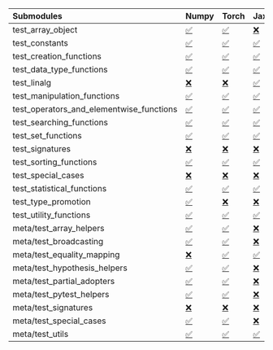 | Submodules                               | Numpy                                                                                                                           | Torch                                                                                                                           | Jax                                                                                                                             | Tensorflow                                                                                                                      |
|:-----------------------------------------|:--------------------------------------------------------------------------------------------------------------------------------|:--------------------------------------------------------------------------------------------------------------------------------|:--------------------------------------------------------------------------------------------------------------------------------|:--------------------------------------------------------------------------------------------------------------------------------|
| test_array_object                        | <a href="https://github.com/unifyai/ivy/runs/8224905989?check_suite_focus=true" rel="noopener noreferrer" target="_blank">✅</a> | <a href="https://github.com/unifyai/ivy/runs/8224910111?check_suite_focus=true" rel="noopener noreferrer" target="_blank">✅</a> | <a href="https://github.com/unifyai/ivy/runs/8224914292?check_suite_focus=true" rel="noopener noreferrer" target="_blank">❌</a> | <a href="https://github.com/unifyai/ivy/runs/8224918413?check_suite_focus=true" rel="noopener noreferrer" target="_blank">✅</a> |
| test_constants                           | <a href="https://github.com/unifyai/ivy/runs/8224906158?check_suite_focus=true" rel="noopener noreferrer" target="_blank">✅</a> | <a href="https://github.com/unifyai/ivy/runs/8224910340?check_suite_focus=true" rel="noopener noreferrer" target="_blank">✅</a> | <a href="https://github.com/unifyai/ivy/runs/8224914454?check_suite_focus=true" rel="noopener noreferrer" target="_blank">✅</a> | <a href="https://github.com/unifyai/ivy/runs/8224918579?check_suite_focus=true" rel="noopener noreferrer" target="_blank">✅</a> |
| test_creation_functions                  | <a href="https://github.com/unifyai/ivy/runs/8224906320?check_suite_focus=true" rel="noopener noreferrer" target="_blank">✅</a> | <a href="https://github.com/unifyai/ivy/runs/8224910487?check_suite_focus=true" rel="noopener noreferrer" target="_blank">✅</a> | <a href="https://github.com/unifyai/ivy/runs/8224914610?check_suite_focus=true" rel="noopener noreferrer" target="_blank">✅</a> | <a href="https://github.com/unifyai/ivy/runs/8224918759?check_suite_focus=true" rel="noopener noreferrer" target="_blank">✅</a> |
| test_data_type_functions                 | <a href="https://github.com/unifyai/ivy/runs/8224906491?check_suite_focus=true" rel="noopener noreferrer" target="_blank">✅</a> | <a href="https://github.com/unifyai/ivy/runs/8224910639?check_suite_focus=true" rel="noopener noreferrer" target="_blank">✅</a> | <a href="https://github.com/unifyai/ivy/runs/8224914771?check_suite_focus=true" rel="noopener noreferrer" target="_blank">✅</a> | <a href="https://github.com/unifyai/ivy/runs/8224918993?check_suite_focus=true" rel="noopener noreferrer" target="_blank">✅</a> |
| test_linalg                              | <a href="https://github.com/unifyai/ivy/runs/8224906643?check_suite_focus=true" rel="noopener noreferrer" target="_blank">❌</a> | <a href="https://github.com/unifyai/ivy/runs/8224910894?check_suite_focus=true" rel="noopener noreferrer" target="_blank">❌</a> | <a href="https://github.com/unifyai/ivy/runs/8224914895?check_suite_focus=true" rel="noopener noreferrer" target="_blank">✅</a> | <a href="https://github.com/unifyai/ivy/runs/8224919137?check_suite_focus=true" rel="noopener noreferrer" target="_blank">❌</a> |
| test_manipulation_functions              | <a href="https://github.com/unifyai/ivy/runs/8224906798?check_suite_focus=true" rel="noopener noreferrer" target="_blank">✅</a> | <a href="https://github.com/unifyai/ivy/runs/8224911061?check_suite_focus=true" rel="noopener noreferrer" target="_blank">✅</a> | <a href="https://github.com/unifyai/ivy/runs/8224915066?check_suite_focus=true" rel="noopener noreferrer" target="_blank">✅</a> | <a href="https://github.com/unifyai/ivy/runs/8224919297?check_suite_focus=true" rel="noopener noreferrer" target="_blank">✅</a> |
| test_operators_and_elementwise_functions | <a href="https://github.com/unifyai/ivy/runs/8224906984?check_suite_focus=true" rel="noopener noreferrer" target="_blank">✅</a> | <a href="https://github.com/unifyai/ivy/runs/8224911184?check_suite_focus=true" rel="noopener noreferrer" target="_blank">✅</a> | <a href="https://github.com/unifyai/ivy/runs/8224915246?check_suite_focus=true" rel="noopener noreferrer" target="_blank">✅</a> | <a href="https://github.com/unifyai/ivy/runs/8224919495?check_suite_focus=true" rel="noopener noreferrer" target="_blank">✅</a> |
| test_searching_functions                 | <a href="https://github.com/unifyai/ivy/runs/8224907166?check_suite_focus=true" rel="noopener noreferrer" target="_blank">✅</a> | <a href="https://github.com/unifyai/ivy/runs/8224911352?check_suite_focus=true" rel="noopener noreferrer" target="_blank">✅</a> | <a href="https://github.com/unifyai/ivy/runs/8224915389?check_suite_focus=true" rel="noopener noreferrer" target="_blank">✅</a> | <a href="https://github.com/unifyai/ivy/runs/8224919709?check_suite_focus=true" rel="noopener noreferrer" target="_blank">✅</a> |
| test_set_functions                       | <a href="https://github.com/unifyai/ivy/runs/8224907342?check_suite_focus=true" rel="noopener noreferrer" target="_blank">✅</a> | <a href="https://github.com/unifyai/ivy/runs/8224911564?check_suite_focus=true" rel="noopener noreferrer" target="_blank">✅</a> | <a href="https://github.com/unifyai/ivy/runs/8224915546?check_suite_focus=true" rel="noopener noreferrer" target="_blank">✅</a> | <a href="https://github.com/unifyai/ivy/runs/8224919912?check_suite_focus=true" rel="noopener noreferrer" target="_blank">✅</a> |
| test_signatures                          | <a href="https://github.com/unifyai/ivy/runs/8224907513?check_suite_focus=true" rel="noopener noreferrer" target="_blank">❌</a> | <a href="https://github.com/unifyai/ivy/runs/8224911714?check_suite_focus=true" rel="noopener noreferrer" target="_blank">❌</a> | <a href="https://github.com/unifyai/ivy/runs/8224915667?check_suite_focus=true" rel="noopener noreferrer" target="_blank">❌</a> | <a href="https://github.com/unifyai/ivy/runs/8224920086?check_suite_focus=true" rel="noopener noreferrer" target="_blank">❌</a> |
| test_sorting_functions                   | <a href="https://github.com/unifyai/ivy/runs/8224907644?check_suite_focus=true" rel="noopener noreferrer" target="_blank">✅</a> | <a href="https://github.com/unifyai/ivy/runs/8224911838?check_suite_focus=true" rel="noopener noreferrer" target="_blank">✅</a> | <a href="https://github.com/unifyai/ivy/runs/8224915799?check_suite_focus=true" rel="noopener noreferrer" target="_blank">✅</a> | <a href="https://github.com/unifyai/ivy/runs/8224920275?check_suite_focus=true" rel="noopener noreferrer" target="_blank">✅</a> |
| test_special_cases                       | <a href="https://github.com/unifyai/ivy/runs/8224907786?check_suite_focus=true" rel="noopener noreferrer" target="_blank">❌</a> | <a href="https://github.com/unifyai/ivy/runs/8224911964?check_suite_focus=true" rel="noopener noreferrer" target="_blank">❌</a> | <a href="https://github.com/unifyai/ivy/runs/8224915940?check_suite_focus=true" rel="noopener noreferrer" target="_blank">❌</a> | <a href="https://github.com/unifyai/ivy/runs/8224920466?check_suite_focus=true" rel="noopener noreferrer" target="_blank">❌</a> |
| test_statistical_functions               | <a href="https://github.com/unifyai/ivy/runs/8224907964?check_suite_focus=true" rel="noopener noreferrer" target="_blank">✅</a> | <a href="https://github.com/unifyai/ivy/runs/8224912106?check_suite_focus=true" rel="noopener noreferrer" target="_blank">✅</a> | <a href="https://github.com/unifyai/ivy/runs/8224916071?check_suite_focus=true" rel="noopener noreferrer" target="_blank">✅</a> | <a href="https://github.com/unifyai/ivy/runs/8224920590?check_suite_focus=true" rel="noopener noreferrer" target="_blank">❌</a> |
| test_type_promotion                      | <a href="https://github.com/unifyai/ivy/runs/8224908115?check_suite_focus=true" rel="noopener noreferrer" target="_blank">✅</a> | <a href="https://github.com/unifyai/ivy/runs/8224912261?check_suite_focus=true" rel="noopener noreferrer" target="_blank">❌</a> | <a href="https://github.com/unifyai/ivy/runs/8224916253?check_suite_focus=true" rel="noopener noreferrer" target="_blank">❌</a> | <a href="https://github.com/unifyai/ivy/runs/8224920730?check_suite_focus=true" rel="noopener noreferrer" target="_blank">❌</a> |
| test_utility_functions                   | <a href="https://github.com/unifyai/ivy/runs/8224908245?check_suite_focus=true" rel="noopener noreferrer" target="_blank">✅</a> | <a href="https://github.com/unifyai/ivy/runs/8224912457?check_suite_focus=true" rel="noopener noreferrer" target="_blank">✅</a> | <a href="https://github.com/unifyai/ivy/runs/8224916769?check_suite_focus=true" rel="noopener noreferrer" target="_blank">✅</a> | <a href="https://github.com/unifyai/ivy/runs/8224920882?check_suite_focus=true" rel="noopener noreferrer" target="_blank">✅</a> |
| meta/test_array_helpers                  | <a href="https://github.com/unifyai/ivy/runs/8224908406?check_suite_focus=true" rel="noopener noreferrer" target="_blank">✅</a> | <a href="https://github.com/unifyai/ivy/runs/8224912642?check_suite_focus=true" rel="noopener noreferrer" target="_blank">✅</a> | <a href="https://github.com/unifyai/ivy/runs/8224916937?check_suite_focus=true" rel="noopener noreferrer" target="_blank">❌</a> | <a href="https://github.com/unifyai/ivy/runs/8224921035?check_suite_focus=true" rel="noopener noreferrer" target="_blank">✅</a> |
| meta/test_broadcasting                   | <a href="https://github.com/unifyai/ivy/runs/8224908590?check_suite_focus=true" rel="noopener noreferrer" target="_blank">✅</a> | <a href="https://github.com/unifyai/ivy/runs/8224912804?check_suite_focus=true" rel="noopener noreferrer" target="_blank">✅</a> | <a href="https://github.com/unifyai/ivy/runs/8224917099?check_suite_focus=true" rel="noopener noreferrer" target="_blank">❌</a> | <a href="https://github.com/unifyai/ivy/runs/8224921196?check_suite_focus=true" rel="noopener noreferrer" target="_blank">✅</a> |
| meta/test_equality_mapping               | <a href="https://github.com/unifyai/ivy/runs/8224908807?check_suite_focus=true" rel="noopener noreferrer" target="_blank">❌</a> | <a href="https://github.com/unifyai/ivy/runs/8224912991?check_suite_focus=true" rel="noopener noreferrer" target="_blank">✅</a> | <a href="https://github.com/unifyai/ivy/runs/8224917287?check_suite_focus=true" rel="noopener noreferrer" target="_blank">✅</a> | <a href="https://github.com/unifyai/ivy/runs/8224921335?check_suite_focus=true" rel="noopener noreferrer" target="_blank">✅</a> |
| meta/test_hypothesis_helpers             | <a href="https://github.com/unifyai/ivy/runs/8224908995?check_suite_focus=true" rel="noopener noreferrer" target="_blank">✅</a> | <a href="https://github.com/unifyai/ivy/runs/8224913203?check_suite_focus=true" rel="noopener noreferrer" target="_blank">✅</a> | <a href="https://github.com/unifyai/ivy/runs/8224917454?check_suite_focus=true" rel="noopener noreferrer" target="_blank">❌</a> | <a href="https://github.com/unifyai/ivy/runs/8224921523?check_suite_focus=true" rel="noopener noreferrer" target="_blank">✅</a> |
| meta/test_partial_adopters               | <a href="https://github.com/unifyai/ivy/runs/8224909236?check_suite_focus=true" rel="noopener noreferrer" target="_blank">✅</a> | <a href="https://github.com/unifyai/ivy/runs/8224913373?check_suite_focus=true" rel="noopener noreferrer" target="_blank">✅</a> | <a href="https://github.com/unifyai/ivy/runs/8224917614?check_suite_focus=true" rel="noopener noreferrer" target="_blank">❌</a> | <a href="https://github.com/unifyai/ivy/runs/8224921708?check_suite_focus=true" rel="noopener noreferrer" target="_blank">✅</a> |
| meta/test_pytest_helpers                 | <a href="https://github.com/unifyai/ivy/runs/8224909386?check_suite_focus=true" rel="noopener noreferrer" target="_blank">✅</a> | <a href="https://github.com/unifyai/ivy/runs/8224913603?check_suite_focus=true" rel="noopener noreferrer" target="_blank">✅</a> | <a href="https://github.com/unifyai/ivy/runs/8224917772?check_suite_focus=true" rel="noopener noreferrer" target="_blank">❌</a> | <a href="https://github.com/unifyai/ivy/runs/8224921916?check_suite_focus=true" rel="noopener noreferrer" target="_blank">✅</a> |
| meta/test_signatures                     | <a href="https://github.com/unifyai/ivy/runs/8224909607?check_suite_focus=true" rel="noopener noreferrer" target="_blank">❌</a> | <a href="https://github.com/unifyai/ivy/runs/8224913808?check_suite_focus=true" rel="noopener noreferrer" target="_blank">❌</a> | <a href="https://github.com/unifyai/ivy/runs/8224917919?check_suite_focus=true" rel="noopener noreferrer" target="_blank">❌</a> | <a href="https://github.com/unifyai/ivy/runs/8224922103?check_suite_focus=true" rel="noopener noreferrer" target="_blank">❌</a> |
| meta/test_special_cases                  | <a href="https://github.com/unifyai/ivy/runs/8224909797?check_suite_focus=true" rel="noopener noreferrer" target="_blank">✅</a> | <a href="https://github.com/unifyai/ivy/runs/8224913974?check_suite_focus=true" rel="noopener noreferrer" target="_blank">✅</a> | <a href="https://github.com/unifyai/ivy/runs/8224918081?check_suite_focus=true" rel="noopener noreferrer" target="_blank">❌</a> | <a href="https://github.com/unifyai/ivy/runs/8224922295?check_suite_focus=true" rel="noopener noreferrer" target="_blank">✅</a> |
| meta/test_utils                          | <a href="https://github.com/unifyai/ivy/runs/8224909955?check_suite_focus=true" rel="noopener noreferrer" target="_blank">✅</a> | <a href="https://github.com/unifyai/ivy/runs/8224914164?check_suite_focus=true" rel="noopener noreferrer" target="_blank">✅</a> | <a href="https://github.com/unifyai/ivy/runs/8224918235?check_suite_focus=true" rel="noopener noreferrer" target="_blank">✅</a> | <a href="https://github.com/unifyai/ivy/runs/8224922698?check_suite_focus=true" rel="noopener noreferrer" target="_blank">✅</a> |